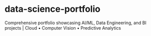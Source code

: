 # data-science-portfolio
Comprehensive portfolio showcasing AI/ML, Data Engineering, and BI projects | Cloud • Computer Vision • Predictive Analytics
